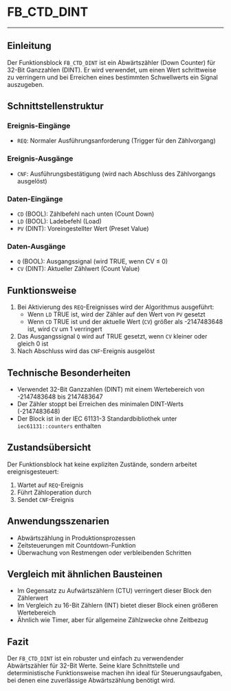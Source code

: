 # FB_CTD_DINT

* * * * * * * * * *
## Einleitung
Der Funktionsblock `FB_CTD_DINT` ist ein Abwärtszähler (Down Counter) für 32-Bit Ganzzahlen (DINT). Er wird verwendet, um einen Wert schrittweise zu verringern und bei Erreichen eines bestimmten Schwellwerts ein Signal auszugeben.

## Schnittstellenstruktur

### **Ereignis-Eingänge**
- `REQ`: Normaler Ausführungsanforderung (Trigger für den Zählvorgang)

### **Ereignis-Ausgänge**
- `CNF`: Ausführungsbestätigung (wird nach Abschluss des Zählvorgangs ausgelöst)

### **Daten-Eingänge**
- `CD` (BOOL): Zählbefehl nach unten (Count Down)
- `LD` (BOOL): Ladebefehl (Load)
- `PV` (DINT): Voreingestellter Wert (Preset Value)

### **Daten-Ausgänge**
- `Q` (BOOL): Ausgangssignal (wird TRUE, wenn CV ≤ 0)
- `CV` (DINT): Aktueller Zählwert (Count Value)

## Funktionsweise
1. Bei Aktivierung des `REQ`-Ereignisses wird der Algorithmus ausgeführt:
   - Wenn `LD` TRUE ist, wird der Zähler auf den Wert von `PV` gesetzt
   - Wenn `CD` TRUE ist und der aktuelle Wert (`CV`) größer als -2147483648 ist, wird `CV` um 1 verringert
2. Das Ausgangssignal `Q` wird auf TRUE gesetzt, wenn `CV` kleiner oder gleich 0 ist
3. Nach Abschluss wird das `CNF`-Ereignis ausgelöst

## Technische Besonderheiten
- Verwendet 32-Bit Ganzzahlen (DINT) mit einem Wertebereich von -2147483648 bis 2147483647
- Der Zähler stoppt bei Erreichen des minimalen DINT-Werts (-2147483648)
- Der Block ist in der IEC 61131-3 Standardbibliothek unter `iec61131::counters` enthalten

## Zustandsübersicht
Der Funktionsblock hat keine expliziten Zustände, sondern arbeitet ereignisgesteuert:
1. Wartet auf `REQ`-Ereignis
2. Führt Zähloperation durch
3. Sendet `CNF`-Ereignis

## Anwendungsszenarien
- Abwärtszählung in Produktionsprozessen
- Zeitsteuerungen mit Countdown-Funktion
- Überwachung von Restmengen oder verbleibenden Schritten

## Vergleich mit ähnlichen Bausteinen
- Im Gegensatz zu Aufwärtszählern (CTU) verringert dieser Block den Zählerwert
- Im Vergleich zu 16-Bit Zählern (INT) bietet dieser Block einen größeren Wertebereich
- Ähnlich wie Timer, aber für allgemeine Zählzwecke ohne Zeitbezug

## Fazit
Der `FB_CTD_DINT` ist ein robuster und einfach zu verwendender Abwärtszähler für 32-Bit Werte. Seine klare Schnittstelle und deterministische Funktionsweise machen ihn ideal für Steuerungsaufgaben, bei denen eine zuverlässige Abwärtszählung benötigt wird.